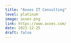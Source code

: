 ```yaml
---
title: "Axxes IT Consulting"
level: platinum
image: axxes.png
link: https://www.axxes.com/
date: 2022-12-25
draft: false
---
```



